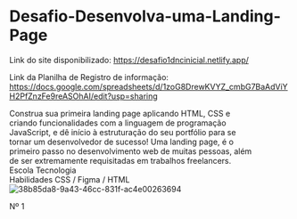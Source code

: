 # Desafio-Desenvolva-uma-Landing-Page
Link do site disponibilizado: https://desafio1dncinicial.netlify.app/ <br>

Link da Planilha de Registro de informação: https://docs.google.com/spreadsheets/d/1zoG8DrewKVYZ_cmbG7BaAdViYH2PfZnzFe9reASOhAI/edit?usp=sharing  <br>

Construa sua primeira landing page aplicando HTML, CSS e <br>
criando funcionalidades com a linguagem de programação <br>
JavaScript, e dê início à estruturação do seu portfólio para se <br>
tornar um desenvolvedor de sucesso! Uma landing page, é o <br>
primeiro passo no desenvolvimento web de muitas pessoas, além <br>
de ser extremamente requisitadas em trabalhos freelancers.
 <br>
Escola Tecnologia <br>
Habilidades CSS / Figma /  HTML  <br>
![38b85da8-9a43-46cc-831f-ac4e00263694](https://github.com/raffnb/Desafio-Desenvolva-uma-Landing-Page/assets/92860308/52b2927b-214e-4677-88b1-38595d17607c)


Nº 1

